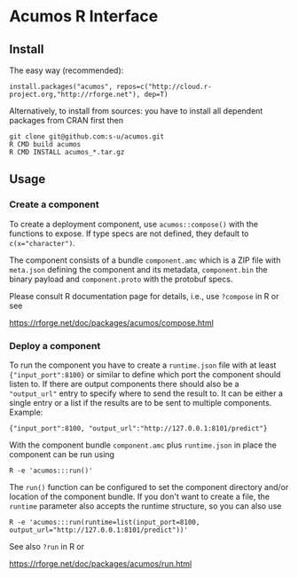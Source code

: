 # Acumos R Interface

## Install

The easy way (recommended):

    install.packages("acumos", repos=c("http://cloud.r-project.org,"http://rforge.net"), dep=T)

Alternatively, to install from sources: you have to install all dependent packages from CRAN first then

    git clone git@github.com:s-u/acumos.git
    R CMD build acumos
    R CMD INSTALL acumos_*.tar.gz

## Usage

### Create a component

To create a deployment component, use `acumos::compose()` with the functions to expose. If type specs are not defined, they default to `c(x="character")`.

The component consists of a bundle `component.amc` which is a ZIP file with `meta.json` defining the component and its metadata, `component.bin` the binary payload and `component.proto` with the protobuf specs.

Please consult R documentation page for details, i.e., use `?compose` in R or see

https://rforge.net/doc/packages/acumos/compose.html

### Deploy a component

To run the component you have to create a `runtime.json` file with at least `{"input_port":8100}` or similar to define which port the component should listen to. If there are output components there should also be a `"output_url"` entry to specify where to send the result to. It can be either a single entry or a list if the results are to be sent to multiple components. Example:

    {"input_port":8100, "output_url":"http://127.0.0.1:8101/predict"}

With the component bundle `component.amc` plus `runtime.json` in place the component can be run using

    R -e 'acumos:::run()'

The `run()` function can be configured to set the component directory and/or location of the component bundle. If you don't want to create a file, the `runtime` parameter also accepts the runtime structure, so you can also use

    R -e 'acumos:::run(runtime=list(input_port=8100, output_url="http://127.0.0.1:8101/predict"))'

See also `?run` in R or

https://rforge.net/doc/packages/acumos/run.html
